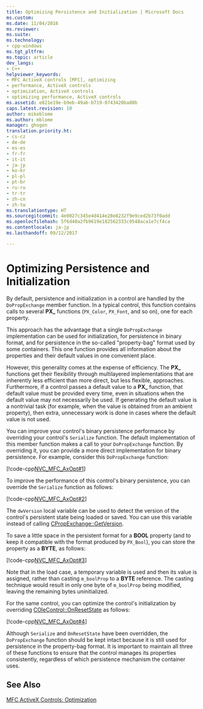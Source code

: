 ```yaml
---
title: Optimizing Persistence and Initialization | Microsoft Docs
ms.custom: 
ms.date: 11/04/2016
ms.reviewer: 
ms.suite: 
ms.technology:
- cpp-windows
ms.tgt_pltfrm: 
ms.topic: article
dev_langs:
- C++
helpviewer_keywords:
- MFC ActiveX controls [MFC], optimizing
- performance, ActiveX controls
- optimization, ActiveX controls
- optimizing performance, ActiveX controls
ms.assetid: e821e19e-b9eb-49ab-b719-0743420ba80b
caps.latest.revision: 10
author: mikeblome
ms.author: mblome
manager: ghogen
translation.priority.ht:
- cs-cz
- de-de
- es-es
- fr-fr
- it-it
- ja-jp
- ko-kr
- pl-pl
- pt-br
- ru-ru
- tr-tr
- zh-cn
- zh-tw
ms.translationtype: HT
ms.sourcegitcommit: 4e0027c345e4d414e28e8232f9e9ced2b73f0add
ms.openlocfilehash: 5f6d40a2fb9619e182562333c9548aca1e7cf4ca
ms.contentlocale: ja-jp
ms.lasthandoff: 09/12/2017

---
```

# <a name="optimizing-persistence-and-initialization"></a>Optimizing Persistence and Initialization
By default, persistence and initialization in a control are handled by the `DoPropExchange` member function. In a typical control, this function contains calls to several **PX_** functions (`PX_Color`, `PX_Font`, and so on), one for each property.  
  
 This approach has the advantage that a single `DoPropExchange` implementation can be used for initialization, for persistence in binary format, and for persistence in the so-called "property-bag" format used by some containers. This one function provides all information about the properties and their default values in one convenient place.  
  
 However, this generality comes at the expense of efficiency. The **PX_** functions get their flexibility through multilayered implementations that are inherently less efficient than more direct, but less flexible, approaches. Furthermore, if a control passes a default value to a **PX_** function, that default value must be provided every time, even in situations when the default value may not necessarily be used. If generating the default value is a nontrivial task (for example, when the value is obtained from an ambient property), then extra, unnecessary work is done in cases where the default value is not used.  
  
 You can improve your control's binary persistence performance by overriding your control's `Serialize` function. The default implementation of this member function makes a call to your `DoPropExchange` function. By overriding it, you can provide a more direct implementation for binary persistence. For example, consider this `DoPropExchange` function:  
  
 [!code-cpp[NVC_MFC_AxOpt#1](../mfc/codesnippet/cpp/optimizing-persistence-and-initialization_1.cpp)]  
  
 To improve the performance of this control's binary persistence, you can override the `Serialize` function as follows:  
  
 [!code-cpp[NVC_MFC_AxOpt#2](../mfc/codesnippet/cpp/optimizing-persistence-and-initialization_2.cpp)]  
  
 The `dwVersion` local variable can be used to detect the version of the control's persistent state being loaded or saved. You can use this variable instead of calling [CPropExchange::GetVersion](../mfc/reference/cpropexchange-class.md#getversion).  
  
 To save a little space in the persistent format for a **BOOL** property (and to keep it compatible with the format produced by `PX_Bool`), you can store the property as a **BYTE**, as follows:  
  
 [!code-cpp[NVC_MFC_AxOpt#3](../mfc/codesnippet/cpp/optimizing-persistence-and-initialization_3.cpp)]  
  
 Note that in the load case, a temporary variable is used and then its value is assigned, rather than casting `m_boolProp` to a **BYTE** reference. The casting technique would result in only one byte of `m_boolProp` being modified, leaving the remaining bytes uninitialized.  
  
 For the same control, you can optimize the control's initialization by overriding [COleControl::OnResetState](../mfc/reference/colecontrol-class.md#onresetstate) as follows:  
  
 [!code-cpp[NVC_MFC_AxOpt#4](../mfc/codesnippet/cpp/optimizing-persistence-and-initialization_4.cpp)]  
  
 Although `Serialize` and `OnResetState` have been overridden, the `DoPropExchange` function should be kept intact because it is still used for persistence in the property-bag format. It is important to maintain all three of these functions to ensure that the control manages its properties consistently, regardless of which persistence mechanism the container uses.  
  
## <a name="see-also"></a>See Also  
 [MFC ActiveX Controls: Optimization](../mfc/mfc-activex-controls-optimization.md)


